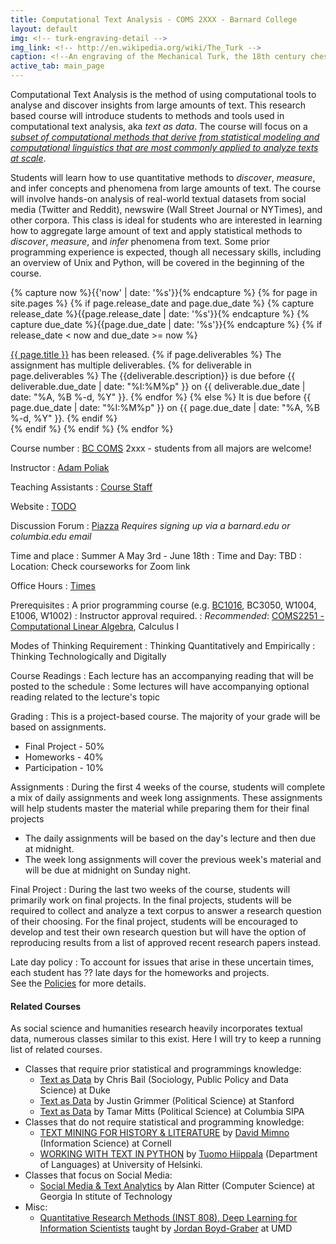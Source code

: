 ```yaml
---
title: Computational Text Analysis - COMS 2XXX - Barnard College
layout: default
img: <!-- turk-engraving-detail -->
img_link: <!-- http://en.wikipedia.org/wiki/The_Turk -->
caption: <!--An engraving of the Mechanical Turk, the 18th century chess-playing automaton -->
active_tab: main_page 
---
```


Computational Text Analysis is the method of using computational tools to analyse and discover insights from large amounts of text. This research based course will introduce students to  methods and tools used in computational text analysis, aka <i>text as data</i>.
The course will focus on a [*subset of computational methods that derive from statistical modeling and computational linguistics that are most commonly applied to analyze texts at scale*](https://arcade.stanford.edu/blogs/distant-reading-after-moretti).

Students will learn how to use quantitative methods to <i>discover</i>, <i>measure</i>, and infer concepts and phenomena from large amounts of text. 
The course will involve hands-on analysis of real-world textual datasets from social media (Twitter and Reddit), newswire (Wall Street Journal or NYTimes), and other corpora. This class is ideal for students who are interested in learning how to aggregate large amount of text and apply statistical methods to <i>discover</i>, <i>measure</i>, and <i>infer</i> phenomena from text.
Some prior programming experience is expected, though all necessary skills, including an overview of Unix and Python, will be covered in the beginning of the course.

<!-- Display an alert about upcoming homework assignments -->
{% capture now %}{{'now' | date: '%s'}}{% endcapture %}
{% for page in site.pages %}
{% if page.release_date and page.due_date %}
{% capture release_date %}{{page.release_date | date: '%s'}}{% endcapture %}
{% capture due_date %}{{page.due_date | date: '%s'}}{% endcapture %}
{% if release_date < now and due_date >= now %}
<div class="alert alert-info">
<a href="{{page.url}}">{{ page.title }}</a> has been released.  
{% if page.deliverables %}
The assignment has multiple deliverables.
{% for deliverable in page.deliverables %}
The {{deliverable.description}} is due before {{ deliverable.due_date | date: "%I:%M%p" }} on {{ deliverable.due_date | date: "%A, %B %-d, %Y" }}.  
{% endfor %}
{% else %}
It is due before {{ page.due_date | date: "%I:%M%p" }} on {{ page.due_date | date: "%A, %B %-d, %Y" }}.
{% endif %}
</div>
{% endif %}
{% endif %}
{% endfor %}
<!-- End alert for upcoming homework assignments -->


<!--
<div class="alert alert-info" markdown="1">
Check out the [excellent final projects](http://crowdsourcing-class.org/final-projects-2016.html) from last year's class.
</div>
-->


Course number
: [BC COMS](http://cs.barnard.edu/) 2xxx - students from all majors are welcome!

Instructor
: [Adam Poliak](http://azpoliak.github.io)

Teaching Assistants
: [Course Staff](staff.html) 

Website 
: [TODO]()

Discussion Forum
: [Piazza]() *Requires signing up via a barnard.edu or columbia.edu email*

Time and place
: Summer A May 3rd - June 18th
: Time and Day: TBD
: Location: Check courseworks for Zoom link


Office Hours
: <a href="office-hours.html">Times</a>

Prerequisites
: A prior programming course (e.g. [BC1016](http://coms1016.barnard.edu/), BC3050, W1004, E1006, W1002)
: Instructor approval required.
: <i>Recommended</i>: [COMS2251 - Computational Linear Algebra](https://tonydear.github.io/teaching/coms3251), Calculus I

Modes of Thinking Requirement
: Thinking Quantitatively and Empirically
: Thinking Technologically and Digitally

Course Readings
: Each lecture has an accompanying reading that will be posted to the schedule
: Some lectures will have accompanying optional reading related to the lecture's topic

Grading
: This is a project-based course. 
The majority of your grade will be based on assignments.
* Final Project - 50%
* Homeworks - 40%
* Participation - 10%

Assignments
: During the first 4 weeks of the course, students will complete a mix of daily assignments and week long assignments. These assignments will help students master the material while preparing them for their final projects

- The daily assignments will be based on the day's lecture and then due at midnight.
- The week long assignments will cover the previous week's material and will be due at midnight on Sunday night. 

Final Project
: During the last two weeks of the course, students will primarily work on final projects. In the final projects, students will be required to collect and analyze a text corpus to answer a research question of their choosing. For the final project, students will be encouraged to develop and test their own research question but will have the option of
reproducing results from a list of approved recent research papers instead.

<!--- 
* Homeworks (20%)
* Projects (25%)
* Pre-course quizes (7.5%)
* Midterm (15%)
* Final Project (25%)
* Participation (7.5%)
-->


<!-- old grading 
This is a project-based course.  Instead of exams, you will do a series of hands-on assignments and a final project.  

* Weekly assignments (45%)
* Final project (45%)
* Peer grading (5%)
* Participation (5%)
-->

Late day policy
: To account for issues that arise in these uncertain times, each student has ?? late days for the homeworks and projects.
<br>
See the [Policies](http://localhost:4000/policies.html#late-days) for more details.
<!--
Each student has five free "late days". Homeworks can be submitted at most two days late. If you are out of late days, then you will not be able to submit your homework. One "day" is defined as anytime between 1 second and 24 hours after the homework deadline. The intent of the late day policy it to allow you to take extra time due to unforseen circumstances like illnesses or family emergencies, and for forseeable interruptions like on campus interviewing and religious holidays. You do not need to ask permission to use your late days. No additional late days are granted.
-->

<!--
#### Acknowledgments
A Google Cloud Education grant is supporting the computational infrastructure for the course.
<br> 
Eric Van Dusen, his staff, and The Data Science Education Community have been very helpful 
in adopting this course at Barnard. 
-->

#### Related Courses
As social science and humanities research heavily incorporates textual data, numerous classes similar to this exist.
Here I will try to keep a running list of related courses.

- Classes that require prior statistical and programmings knowledge:
  - [Text as Data](https://cbail.github.io/textasdata/Text_as_Data.html) by Chris Bail (Sociology, Public Policy and Data Science) at Duke
  - [Text as Data](https://github.com/justingrimmer/tad_19/blob/master/mac19.pdf) by Justin Grimmer (Political Science) at Stanford
  - [Text as Data](https://www.dropbox.com/s/wmqycp11757cekv/TAD_syllabus.pdf?dl=0) by Tamar Mitts (Political Science) at
 Columbia SIPA
- Classes that do not require statistical and programming knowledge:
  - [TEXT MINING FOR HISTORY & LITERATURE](https://mimno.infosci.cornell.edu/info3350/) by [David Mimno](https://mimno.infosci.cornell.edu/) (Information Science) at Cornell
  - [WORKING WITH TEXT IN PYTHON](https://applied-language-technology.readthedocs.io/en/latest/index.html) by [Tuomo Hiippala](https://www.mv.helsinki.fi/home/thiippal/) (Department of Languages) at University of Helsinki. 
- Classes that focus on Social Media:  
	- [Social Media & Text Analytics](http://socialmedia-class.org/) by Alan Ritter (Computer Science) at Georgia In
stitute of Technology
- Misc:
	- [Quantitative Research Methods (INST 808), Deep Learning for Information Scientists](http://users.umiacs.umd.edu/~jbg/teaching/INST_808/) taught by [Jordan Boyd-Graber](http://users.umiacs.umd.edu/~jbg) at UMD
